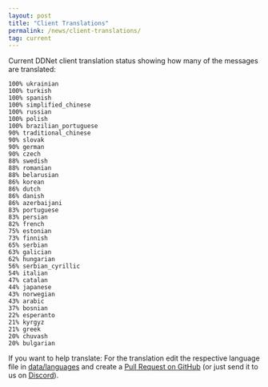 ```yaml
---
layout: post
title: "Client Translations"
permalink: /news/client-translations/
tag: current
---
```


Current DDNet client translation status showing how many of the messages are translated:

```
100% ukrainian
100% turkish
100% spanish
100% simplified_chinese
100% russian
100% polish
100% brazilian_portuguese
90% traditional_chinese
90% slovak
90% german
90% czech
88% swedish
88% romanian
88% belarusian
86% korean
86% dutch
86% danish
86% azerbaijani
83% portuguese
83% persian
82% french
75% estonian
73% finnish
65% serbian
63% galician
62% hungarian
56% serbian_cyrillic
54% italian
47% catalan
44% japanese
43% norwegian
43% arabic
37% bosnian
22% esperanto
21% kyrgyz
21% greek
20% chuvash
20% bulgarian
```

If you want to help translate: For the translation edit the respective language file in [data/languages](https://github.com/ddnet/ddnet/tree/master/data/languages) and create a [Pull Request on GitHub](https://github.com/ddnet/ddnet/) (or just send it to us on [Discord](/discord/)).
